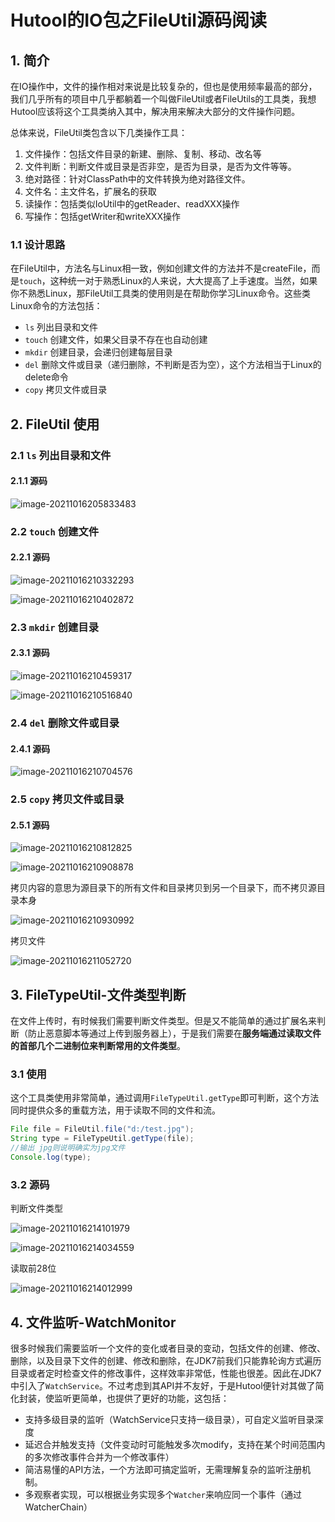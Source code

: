# Hutool的IO包之FileUtil源码阅读

## 1. 简介

在IO操作中，文件的操作相对来说是比较复杂的，但也是使用频率最高的部分，我们几乎所有的项目中几乎都躺着一个叫做FileUtil或者FileUtils的工具类，我想Hutool应该将这个工具类纳入其中，解决用来解决大部分的文件操作问题。

总体来说，FileUtil类包含以下几类操作工具：

1. 文件操作：包括文件目录的新建、删除、复制、移动、改名等
2. 文件判断：判断文件或目录是否非空，是否为目录，是否为文件等等。
3. 绝对路径：针对ClassPath中的文件转换为绝对路径文件。
4. 文件名：主文件名，扩展名的获取
5. 读操作：包括类似IoUtil中的getReader、readXXX操作
6. 写操作：包括getWriter和writeXXX操作

### 1.1 设计思路

在FileUtil中，方法名与Linux相一致，例如创建文件的方法并不是createFile，而是`touch`，这种统一对于熟悉Linux的人来说，大大提高了上手速度。当然，如果你不熟悉Linux，那FileUtil工具类的使用则是在帮助你学习Linux命令。这些类Linux命令的方法包括：

- `ls` 列出目录和文件
- `touch` 创建文件，如果父目录不存在也自动创建
- `mkdir` 创建目录，会递归创建每层目录
- `del` 删除文件或目录（递归删除，不判断是否为空），这个方法相当于Linux的delete命令
- `copy` 拷贝文件或目录

## 2. FileUtil 使用

### 2.1 `ls` 列出目录和文件

#### 2.1.1 源码

![image-20211016205833483](https://zszblog.oss-cn-beijing.aliyuncs.com/zszblog/blogimage-master/image-20211016205833483.png)

### 2.2 `touch` 创建文件

#### 2.2.1 源码

![image-20211016210332293](https://zszblog.oss-cn-beijing.aliyuncs.com/zszblog/blogimage-master/image-20211016210332293.png)

![image-20211016210402872](https://zszblog.oss-cn-beijing.aliyuncs.com/zszblog/blogimage-master/image-20211016210402872.png)

### 2.3 `mkdir` 创建目录

#### 2.3.1 源码

![image-20211016210459317](https://zszblog.oss-cn-beijing.aliyuncs.com/zszblog/blogimage-master/image-20211016210459317.png)

![image-20211016210516840](https://zszblog.oss-cn-beijing.aliyuncs.com/zszblog/blogimage-master/image-20211016210516840.png)

### 2.4 `del` 删除文件或目录

#### 2.4.1 源码

![image-20211016210704576](https://zszblog.oss-cn-beijing.aliyuncs.com/zszblog/blogimage-master/image-20211016210704576.png)

### 2.5 `copy` 拷贝文件或目录

#### 2.5.1 源码

![image-20211016210812825](https://zszblog.oss-cn-beijing.aliyuncs.com/zszblog/blogimage-master/image-20211016210812825.png)

![image-20211016210908878](https://zszblog.oss-cn-beijing.aliyuncs.com/zszblog/blogimage-master/image-20211016210908878.png)

拷贝内容的意思为源目录下的所有文件和目录拷贝到另一个目录下，而不拷贝源目录本身

![image-20211016210930992](https://zszblog.oss-cn-beijing.aliyuncs.com/zszblog/blogimage-master/image-20211016210930992.png)

拷贝文件

![image-20211016211052720](https://zszblog.oss-cn-beijing.aliyuncs.com/zszblog/blogimage-master/image-20211016211052720.png)

## 3. FileTypeUtil-文件类型判断

在文件上传时，有时候我们需要判断文件类型。但是又不能简单的通过扩展名来判断（防止恶意脚本等通过上传到服务器上），于是我们需要在**服务端通过读取文件的首部几个二进制位来判断常用的文件类型**。

### 3.1 使用

这个工具类使用非常简单，通过调用`FileTypeUtil.getType`即可判断，这个方法同时提供众多的重载方法，用于读取不同的文件和流。

```java
File file = FileUtil.file("d:/test.jpg");
String type = FileTypeUtil.getType(file);
//输出 jpg则说明确实为jpg文件
Console.log(type);
```

### 3.2 源码

判断文件类型

![image-20211016214101979](https://zszblog.oss-cn-beijing.aliyuncs.com/zszblog/blogimage-master/image-20211016214101979.png)

![image-20211016214034559](https://zszblog.oss-cn-beijing.aliyuncs.com/zszblog/blogimage-master/image-20211016214034559.png)

读取前28位

![image-20211016214012999](https://zszblog.oss-cn-beijing.aliyuncs.com/zszblog/blogimage-master/image-20211016214012999.png)

## 4. 文件监听-WatchMonitor

很多时候我们需要监听一个文件的变化或者目录的变动，包括文件的创建、修改、删除，以及目录下文件的创建、修改和删除，在JDK7前我们只能靠轮询方式遍历目录或者定时检查文件的修改事件，这样效率非常低，性能也很差。因此在JDK7中引入了`WatchService`。不过考虑到其API并不友好，于是Hutool便针对其做了简化封装，使监听更简单，也提供了更好的功能，这包括：

- 支持多级目录的监听（WatchService只支持一级目录），可自定义监听目录深度
- 延迟合并触发支持（文件变动时可能触发多次modify，支持在某个时间范围内的多次修改事件合并为一个修改事件）
- 简洁易懂的API方法，一个方法即可搞定监听，无需理解复杂的监听注册机制。
- 多观察者实现，可以根据业务实现多个`Watcher`来响应同一个事件（通过WatcherChain）
